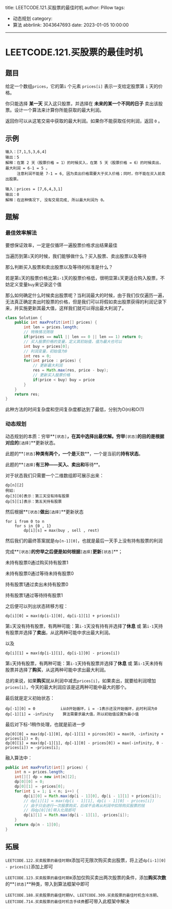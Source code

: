 title: LEETCODE.121.买股票的最佳时机
author: Pillow
tags:
  - 动态规划
category:
  - 算法
abbrlink: 3043647693
date: 2023-01-05 10:00:00
---
# LEETCODE.121.买股票的最佳时机

## 题目

给定一个数组`prices`，它的第`i` 个元素 `prices[i]` 表示一支给定股票第 `i` 天的价格。

你只能选择 **某一天** 买入这只股票，并选择在 **未来的某一个不同的日子** 卖出该股票。设计一个算法来计算你所能获取的最大利润。

返回你可以从这笔交易中获取的最大利润。如果你不能获取任何利润，返回 `0` 。

## 示例

~~~
输入：[7,1,5,3,6,4]
输出：5
解释：在第 2 天（股票价格 = 1）的时候买入，在第 5 天（股票价格 = 6）的时候卖出，最大利润 = 6-1 = 5 。
     注意利润不能是 7-1 = 6, 因为卖出价格需要大于买入价格；同时，你不能在买入前卖出股票。
~~~

~~~
输入：prices = [7,6,4,3,1]
输出：0
解释：在这种情况下, 没有交易完成, 所以最大利润为 0。
~~~

## 题解

### 最佳效率解法

要想保证效率，一定是仅循环一遍股票价格求出结果最佳

当遍历到第`i`天的时候，我们能够做什么？买入股票、卖出股票以及等待

那么判断买入股票和卖出股票以及等待的标准是什么？

若是第`i`天的股票价格比第`i-1`天的股票价格低，很明显第`i`天更适合购入股票，不妨定义变量`buy`来记录这个值

那么如何确定什么时候卖出股票呢？当利润最大的时候，由于我们仅仅遍历一遍，无法真正确定卖出时股票的价格，但是我们可以将假如卖出股票获得的利润记录下来，并实施更新其最大值，这样我们就可以得出最大利润了。

~~~Java
class Solution {
    public int maxProfit(int[] prices) {
        int len = prices.length;
        // 特殊情况筛除
        if(prices == null || len == 0 || len == 1) return 0;
        // 买入股票价格的变量，定义其初始值，值为最大也可以
        int buy = prices[0];
        // 利润变量，初始值为0
        int res = 0;
        for(int price : prices) {
            // 更新最大利润
            res = Math.max(res, price - buy);
            // 更新买入股票价格
            if(price < buy) buy = price
        }
    }
    return res;
}
~~~

此种方法的时间复杂度和空间复杂度都达到了最低，分别为O(n)和O(1)

### 动态规划

动态规划的本质：穷举**`[状态]`**，在其中选择出最优解。穷举**`[状态]`**的目的是根据对应的**`[选择]`**更新状态。

此题的**`[状态]`**种类有两个，一个是**天数**，一个是当前的**持有状态**。

此题的**`[选择]`**有三种——**买入**、**卖出**和**等待**。

对于状态我们只需要一个二维数组即可展示出来：

~~~
dp[n][2]
例如:
dp[3][0]表示：第三天没有持有股票
dp[5][1]表示：第五天持有股票
~~~

然后根据**`[状态]`**做出**`[选择]`**更新状态

~~~
for i from 0 to n
	for s in {0 , 1}
		dp[i][s] = max(buy , sell , rest)
~~~

然后我们的最终答案就是`dp[n-1][0]`，也就是最后一天手上没有持有股票的利润

完成**`[状态]`**的穷举之后便是如何根据**`[选择]`**更新**`[状态]`**；

未持有股票0通过购买持有股票1

未持有股票0通过等待未持有股票0

持有股票1通过卖出未持有股票0

持有股票1通过等待持有股票1

之后便可以列出状态转移方程：

~~~
dp[i][0] = max(dp[i-1][0], dp[i-1][1] + prices[i])
~~~

第`i`天没有持有股票，有两种可能：第`i-1`天没有持有并选择了**休息** 或 第`i-1`天持有股票并选择了**卖出**，从这两种可能中求出最大利润。

以及

~~~
dp[i][1] = max(dp[i-1][1], dp[i-1][0] - prices[i])
~~~

第`i`天持有股票，有两种可能：第`i-1`天持有股票并选择了**休息** 或 第`i-1`天未持有股票并选择了**购买**，从这两种可能中求出最大利润。

总的来说，如果**购买**就从利润中减去`prices[i]`，如果卖出，就要给利润增加`prices[i]`，今天的最大利润应该是这两种可能中最大的那个。

最后就是定义初始状态：

~~~
dp[-1][0] = 0 			i从0开始循环，i = -1表示还没开始循环，此时利润为0
dp[-1][1] = -infinity 	 算法需要求最大值，所以初始值设置为最小值
~~~

最后对下标-1稍作处理，也就是前进一步

~~~
dp[0][0] = max(dp[-1][0], dp[-1][1] + pirces[0]) = max(0, -infinity + prices[i]) = 0;
dp[0][1] = max(dp[-1][1], dp[-1][0] - prices[0]) = max(-infinity, 0 - prices[i]) = -prices[i];
~~~

融入算法中：

~~~java
public int maxProfit(int[] prices) {
    int n = prices.length;
    int[][] dp = new int[n][2];
    dp[0][0] = 0;
    dp[0][1] = -prices[0];
    for(int i = 1; i < n; i++) {
        dp[i][0] = Math.max(dp[i - 1][0], dp[i - 1][1] + prices[i]);
        // dp[i][1] = max(dp[i - 1][1], dp[i - 1][0] - prices[i])
        // 由于只会进行一次股票购买，后续不会再从利润中扣除购买股票的钱
        // 将dp[0][0]带入化简即可
        dp[i][1] = Math.max(dp[i - 1][1], -prices[i]);
    }
    return dp[n - 1][0];
}
~~~

## 拓展

`LEETCODE.122.买卖股票的最佳时期Ⅱ`添加可无限次购买卖出股票，将上述`dp[i-1][0] - prices[i]`添加上即可

`LEETCODE.123.买卖股票的最佳时期Ⅲ`添加仅购买卖出两次股票的条件，添加**购买次数**的**`[状态]`**种类，带入到算法框架中即可

`LEETCODE.188.买卖股票的最佳时期Ⅳ`、`LEETCODE.309.买卖股票的最佳时机含冷冻期`、`LEETCODE.714.买卖股票的最佳时机含手续费`都可带入此框架中解决